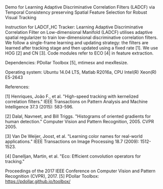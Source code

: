 Demo for Learning Adaptive Discriminative Correlation Filters (LADCF) via Temporal Consistency preserving Spatial Feature Selection for Robust Visual Tracking

Instruction for LADCF_HC Tracker:
Learning Adaptive Discriminative Correlation Filter on Low-dimensional Manifold (LADCF) utilises adaptive spatial regularizer to train low-dimensional discriminative correlation filters. We follow a single-frame learning and updating strategy: the filters are learned after tracking stage and then updated using a fixed rate [1]. We use HOG [2] and CN [3]. Code modules refer to ECO [4] in feature extraction.

Dependencies:
PDollar Toolbox [5], mtimesx and mexResize. 

Operating system:
Ubuntu 14.04 LTS, Matlab R2016a, CPU Intel(R) Xeon(R) E5-2643 

References:

[1] Henriques, João F., et al. "High-speed tracking with kernelized correlation filters." 
IEEE Transactions on Pattern Analysis and Machine Intelligence 37.3 (2015): 583-596.

[2] Dalal, Navneet, and Bill Triggs. "Histograms of oriented gradients for human detection." 
Computer Vision and Pattern Recognition, 2005. CVPR 2005. 

[3] Van De Weijer, Joost, et al. "Learning color names for real-world applications." 
IEEE Transactions on Image Processing 18.7 (2009): 1512-1523.

[4] Danelljan, Martin, et al. "Eco: Efficient convolution operators for tracking." 

Proceedings of the 2017 IEEE Conference on Computer Vision and Pattern Recognition (CVPR), 2017.
[5] PDollar Toolbox: https://pdollar.github.io/toolbox/  


